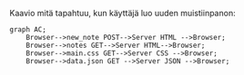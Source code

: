 Kaavio mitä tapahtuu, kun käyttäjä luo uuden muistiinpanon:

```mermaid
graph AC;
    Browser-->new_note POST-->Server HTML -->Browser;
    Browser-->notes GET-->Server HTML-->Browser;
    Browser-->main.css GET-->Server CSS -->Browser;
    Browser-->data.json GET -->Server JSON -->Browser;
```

